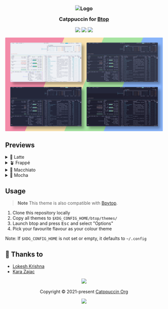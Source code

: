<h3 align="center">
  <img src="https://raw.githubusercontent.com/catppuccin/catppuccin/main/assets/logos/exports/1544x1544_circle.png" width="100" alt="Logo"/><br/>
  <img src="https://raw.githubusercontent.com/catppuccin/catppuccin/main/assets/misc/transparent.png" height="30" width="0px"/>
  Catppuccin for <a href="https://github.com/aristocratos/btop">Btop</a>
  <img src="https://raw.githubusercontent.com/catppuccin/catppuccin/main/assets/misc/transparent.png" height="30" width="0px"/>
</h3>


<p align="center">
  <a href="https://github.com/catppuccin/btop/stargazers"><img src="https://img.shields.io/github/stars/catppuccin/btop?colorA=363a4f&colorB=b7bdf8&style=for-the-badge"></a>
  <a href="https://github.com/catppuccin/btop/issues"><img src="https://img.shields.io/github/issues/catppuccin/btop?colorA=363a4f&colorB=f5a97f&style=for-the-badge"></a>
  <a href="https://github.com/catppuccin/btop/contributors"><img src="https://img.shields.io/github/contributors/catppuccin/btop?colorA=363a4f&colorB=a6da95&style=for-the-badge"></a>
</p>

<p align="center">
  <img src="https://raw.githubusercontent.com/catppuccin/btop/main//assets/screenshot.webp"/>
</p>

## Previews

<details>
<summary>🌻 Latte</summary>
  <img src="https://raw.githubusercontent.com/catppuccin/btop/main//assets/latte.webp"/>
</details>
<details>
<summary>🪴 Frappé</summary>
  <img src="https://raw.githubusercontent.com/catppuccin/btop/main//assets/frappe.webp"/>
</details>
<details>
<summary>🌺 Macchiato</summary>
  <img src="https://raw.githubusercontent.com/catppuccin/btop/main//assets/macchiato.webp"/>
</details>
<details>
<summary>🌿 Mocha</summary>
  <img src="https://raw.githubusercontent.com/catppuccin/btop/main//assets/mocha.webp"/>
</details>

## Usage

> **Note** This theme is also compatible with [Bpytop](https://github.com/aristocratos/bpytop).

1. Clone this repository locally
2. Copy all themes to `$XDG_CONFIG_HOME/btop/themes/`
3. Launch btop and press <kbd>Esc</kbd> and select "Options"
4. Pick your favourite flavour as your colour theme

Note: If `$XDG_CONFIG_HOME` is not set or empty, it defaults to `~/.config`

## 💝 Thanks to

- [Lokesh Krishna](https://github.com/lokesh-krishna)
- [Kara Zajac](https://github.com/Arkwin)
&nbsp;

<p align="center"><img src="https://raw.githubusercontent.com/catppuccin/catppuccin/main/assets/footers/gray0_ctp_on_line.svg?sanitize=true" /></p>
<p align="center">Copyright &copy; 2021-present <a href="https://github.com/catppuccin" target="_blank">Catppuccin Org</a>
<p align="center"><a href="https://github.com/catppuccin/catppuccin/blob/main/LICENSE"><img src="https://img.shields.io/static/v1.svg?style=for-the-badge&label=License&message=MIT&logoColor=d9e0ee&colorA=363a4f&colorB=b7bdf8"/></a></p>
